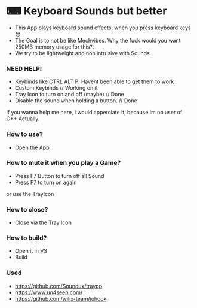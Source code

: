 # ⌨ Keyboard Sounds but better
- This App plays keyboard sound effects, when you press keyboard keys 😳
- The Goal is to not be like Mechvibes. Why the fuck would you want 250MB memory usage for this?.
- We try to be lightweight and non intrusive with Sounds.

### NEED HELP!

- Keybinds like CTRL ALT P. Havent been able to get them to work
- Custom Keybinds // Working on it
- Tray Icon to turn on and off (maybe) // Done 
- Disable the sound when holding a button. // Done

If you wanna help me here, i would apperciate it, because im no user of C++ Actually.

### How to use?

- Open the App

### How to mute it when you play a Game?

- Press F7 Button to turn off all Sound
- Press F7 to turn on again

or use the TrayIcon

### How to close?

- Close via the Tray Icon

### How to build?

- Open it in VS
- Build

### Used

- https://github.com/Soundux/traypp
- https://www.un4seen.com/
- https://github.com/wilix-team/iohook
